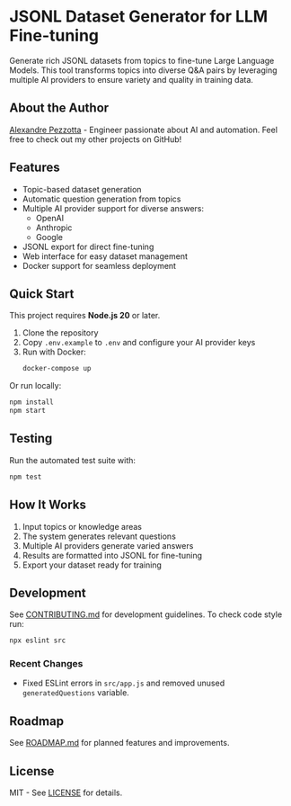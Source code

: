 # JSONL Dataset Generator for LLM Fine-tuning

Generate rich JSONL datasets from topics to fine-tune Large Language Models. This tool transforms topics into diverse Q&A pairs by leveraging multiple AI providers to ensure variety and quality in training data.

## About the Author

[Alexandre Pezzotta](https://github.com/pezzos) - Engineer passionate about AI and automation. Feel free to check out my other projects on GitHub!

## Features

- Topic-based dataset generation
- Automatic question generation from topics
- Multiple AI provider support for diverse answers:
  - OpenAI
  - Anthropic
  - Google
- JSONL export for direct fine-tuning
- Web interface for easy dataset management
- Docker support for seamless deployment

## Quick Start

This project requires **Node.js 20** or later.

1. Clone the repository
2. Copy `.env.example` to `.env` and configure your AI provider keys
3. Run with Docker:
   ```bash
   docker-compose up
   ```

Or run locally:
```bash
npm install
npm start
```

## Testing

Run the automated test suite with:

```bash
npm test
```

## How It Works

1. Input topics or knowledge areas
2. The system generates relevant questions
3. Multiple AI providers generate varied answers
4. Results are formatted into JSONL for fine-tuning
5. Export your dataset ready for training

## Development

See [CONTRIBUTING.md](CONTRIBUTING.md) for development guidelines.
To check code style run:

```bash
npx eslint src
```

### Recent Changes

- Fixed ESLint errors in `src/app.js` and removed unused `generatedQuestions` variable.

## Roadmap

See [ROADMAP.md](ROADMAP.md) for planned features and improvements.

## License

MIT - See [LICENSE](LICENSE) for details.
